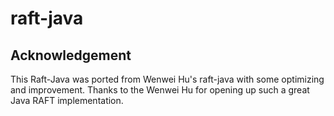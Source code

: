 # raft-java

## Acknowledgement
This Raft-Java was ported from Wenwei Hu's raft-java with some optimizing and improvement. Thanks to the Wenwei Hu for opening up such a great Java RAFT implementation.